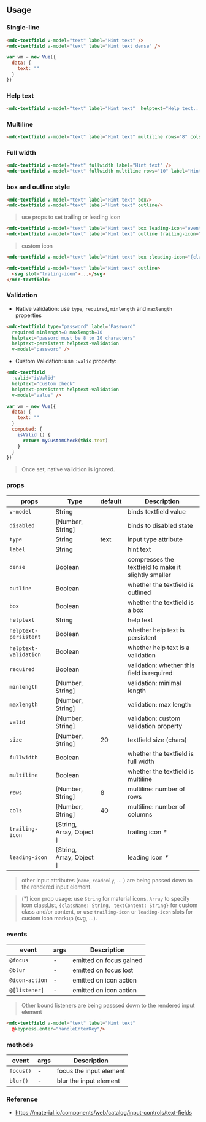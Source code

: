 ## Usage

### Single-line

```html
<mdc-textfield v-model="text" label="Hint text" />
<mdc-textfield v-model="text" label="Hint text dense" />
```

```javascript
var vm = new Vue({
  data: {
    text: ""
  }
})
```

### Help text

```html
<mdc-textfield v-model="text" label="Hint text"  helptext="Help text...">
```

### Multiline

```html
<mdc-textfield v-model="text" label="Hint text" multiline rows="8" cols="40" />
```

### Full width
```html
<mdc-textfield v-model="text" fullwidth label="Hint text" />
<mdc-textfield v-model="text" fullwidth multiline rows="10" label="Hint text" />
```

### box and outline style

```html
<mdc-textfield v-model="text" label="Hint text" box/>
<mdc-textfield v-model="text" label="Hint text" outline/>
```

> use props to set  trailing  or leading icon

```html
<mdc-textfield v-model="text" label="Hint text" box leading-icon="event"/>
<mdc-textfield v-model="text" label="Hint text" outline trailing-icon="event"/>
```

> custom icon
```html
<mdc-textfield v-model="text" label="Hint text" box :leading-icon="{className: 'fa fa-font-awesome'}" />
```

```html
<mdc-textfield v-model="text" label="Hint text" outline>
  <svg slot="traling-icon">...</svg>
</mdc-textfield>
```

### Validation

- Native validation: use `type`, `required`, `minlength` and `maxlength` properties

```html
<mdc-textfield type="password" label="Password"
  required minlength=8 maxlength=10
  helptext="passord must be 8 to 10 characters"
  helptext-persistent helptext-validation
  v-model="password" />
```

- Custom Validation: use `:valid` property:

```html
<mdc-textfield
  :valid="isValid"
  helptext="custom check"
  helptext-persistent helptext-validation
  v-model="value" />
```

```javascript
var vm = new Vue({
  data: {
    text: ""
  }
  computed: {
    isValid () {
      return myCustomCheck(this.text)
    }
  }
})
```

> Once set, native validition is ignored.

### props

| props                 | Type                     | default | Description                                          |
| --------------------- | ------------------------ | ------- | ---------------------------------------------------- |
| `v-model`             | String                   |         | binds textfield value                                |
| `disabled`            | [Number, String]         |         | binds to disabled state                              |
| `type`                | String                   | text    | input type attribute                                 |
| `label`               | String                   |         | hint text                                            |
| `dense`               | Boolean                  |         | compresses the textfield to make it slightly smaller |
| `outline`             | Boolean                  |         | whether the textfield is outlined                    |
| `box`                 | Boolean                  |         | whether the textfield is a box                       |
| `helptext`            | String                   |         | help text                                            |
| `helptext-persistent` | Boolean                  |         | whether help text is persistent                      |
| `helptext-validation` | Boolean                  |         | whether help text is a validation                    |
| `required`            | Boolean                  |         | validation: whether this field is required           |
| `minlength`           | [Number, String]         |         | validation: minimal length                           |
| `maxlength`           | [Number, String]         |         | validation: max length                               |
| `valid`               | [Number, String]         |         | validation: custom validation property               |
| `size`                | [Number, String]         | 20      | textfield size (chars)                               |
| `fullwidth`           | Boolean                  |         | whether the textfield is full width                  |
| `multiline`           | Boolean                  |         | whether the textfield is multiline                   |
| `rows`                | [Number, String]         | 8       | multiline: number of rows                            |
| `cols`                | [Number, String]         | 40      | multiline: number of columns                         |
| `trailing-icon`       | [String, Array, Object ] |         | trailing icon _*_                                    |
| `leading-icon`        | [String, Array, Object ] |         | leading icon _*_                                     |

> other input attributes (`name`, `readonly`, ... ) are being passed down to the rendered input element.

> (*) icon prop usage: use `String` for material icons, `Array` to specify icon classList,  `{className: String, textContent: String}` for custom class and/or content, or use `trailing-icon` or `leading-icon` slots for  custom icon markup (svg, ...).

### events

| event          | args | Description             |
| -------------- | ---- | ----------------------- |
| `@focus`       | -    | emitted on focus gained |
| `@blur`        | -    | emitted on focus lost   |
| `@icon-action` | -    | emitted on icon action  |
| `@[listener]`  | -    | emitted on icon action  |

> Other bound listeners are being passsed down to the rendered input element

```html
<mdc-textfield v-model="text" label="Hint text" 
  @keypress.enter="handleEnterKey"/>
```


### methods

| event     | args | Description             |
| --------- | ---- | ----------------------- |
| `focus()` | -    | focus the input element |
| `blur()`  | -    | blur the input element  |

### Reference
- <https://material.io/components/web/catalog/input-controls/text-fields>

